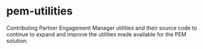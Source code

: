 # pem-utilities
Contributing Partner Engagement Manager utilities and their source code to continue to expand and improve the utilities made available for the PEM solution.
